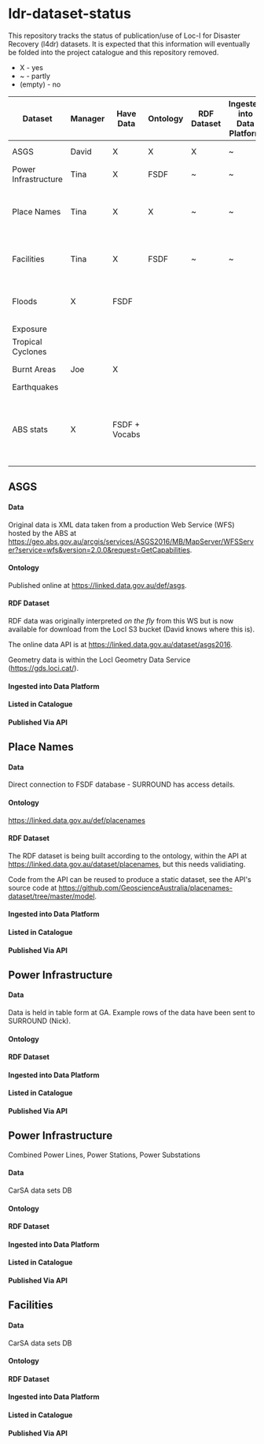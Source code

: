 # ldr-dataset-status

This repository tracks the status of publication/use of Loc-I for Disaster Recovery (l4dr) datasets. It is expected that this information will eventually be folded into the project catalogue and this repository removed.

* X - yes
* ~ - partly
* (empty) - no

**Dataset** | **Manager** | **Have Data** | **Ontology** | **RDF Dataset** | **Ingested into Data Platform** | **Listed in Catalogue** | **Published Via API** | **Notes**
--- | --- | --- | --- | --- | --- | --- | --- | ---
ASGS | David | X | X | X | ~ | ~ | ~ | David to do all
Power Infrastructure | Tina | X | FSDF | ~ | ~ | ~ | | David to do all
Place Names | Tina | X | X | ~ | ~ | ~ | | David to hand new data to Tina for plublication
Facilities | Tina | X | FSDF | ~ | ~ | ~ | | Tina to do all with help from David/Nick
Floods | X | FSDF | | | | | | Tina to make a second Flood FC
Exposure | | | | | | | | 
Tropical Cyclones | | | | | | | | Time varying
Burnt Areas | Joe | X | | | | | | Similar to Floods
Earthquakes | | | | | | | | ?
ABS stats | X | FSDF + Vocabs | | | | | | Ensure all stats we want are defined as obs props. Nick & David


## ASGS
#### Data
Original data is XML data taken from a production Web Service (WFS) hosted by the ABS at <https://geo.abs.gov.au/arcgis/services/ASGS2016/MB/MapServer/WFSServer?service=wfs&version=2.0.0&request=GetCapabilities>.

#### Ontology
Published online at <https://linked.data.gov.au/def/asgs>.

#### RDF Dataset
RDF data was originally interpreted _on the fly_ from this WS but is now available for download from the LocI S3 bucket (David knows where this is).

The online data API is at <https://linked.data.gov.au/dataset/asgs2016>.

Geometry data is within the LocI Geometry Data Service (https://gds.loci.cat/).

#### Ingested into Data Platform
#### Listed in Catalogue
#### Published Via API


## Place Names
#### Data
Direct connection to FSDF database - SURROUND has access details.

#### Ontology
<https://linked.data.gov.au/def/placenames>

#### RDF Dataset
The RDF dataset is being built according to the ontology, within the API at <https://linked.data.gov.au/dataset/placenames>, but this needs validiating.

Code from the API can be reused to produce a static dataset, see the API's source code at <https://github.com/GeoscienceAustralia/placenames-dataset/tree/master/model>.


#### Ingested into Data Platform
#### Listed in Catalogue
#### Published Via API

## Power Infrastructure
#### Data
Data is held in table form at GA. Example rows of the data have been sent to SURROUND (Nick).

#### Ontology
#### RDF Dataset
#### Ingested into Data Platform
#### Listed in Catalogue
#### Published Via API

## Power Infrastructure
Combined Power Lines, Power Stations, Power Substations

#### Data
CarSA data sets DB

#### Ontology
#### RDF Dataset
#### Ingested into Data Platform
#### Listed in Catalogue
#### Published Via API

## Facilities
#### Data
CarSA data sets DB

#### Ontology
#### RDF Dataset
#### Ingested into Data Platform
#### Listed in Catalogue
#### Published Via API
